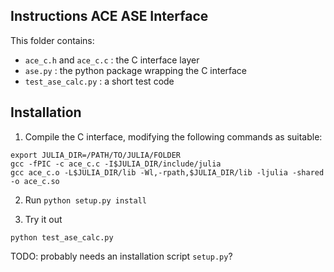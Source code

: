 ## Instructions ACE ASE Interface 

This folder contains: 
* `ace_c.h` and `ace_c.c` : the C interface layer 
* `ase.py` : the python package wrapping the C interface 
* `test_ase_calc.py` : a short test code

## Installation 

1. Compile the C interface, modifying the following commands as suitable: 
```
export JULIA_DIR=/PATH/TO/JULIA/FOLDER
gcc -fPIC -c ace_c.c -I$JULIA_DIR/include/julia 
gcc ace_c.o -L$JULIA_DIR/lib -Wl,-rpath,$JULIA_DIR/lib -ljulia -shared -o ace_c.so
```

2. Run `python setup.py install`

3. Try it out
```
python test_ase_calc.py
```

TODO: probably needs an installation script `setup.py`?